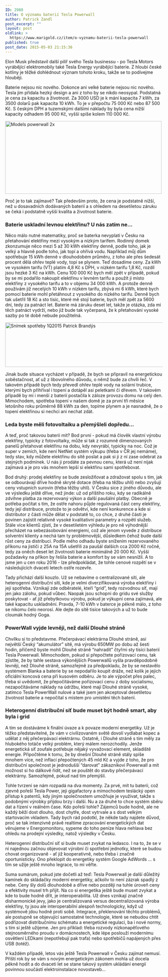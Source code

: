 ```yaml
---
ID: 2988
title: O významu baterií Tesla Powerwall
author: Patrick Zandl
post_excerpt: ""
layout: post
oldlink: >
  https://www.marigold.cz/item/o-vyznamu-baterii-tesla-powerwall
published: true
post_date: 2015-05-03 21:15:36
---
```

<p>Elon Musk představil další pilíř svého Tesla businessu - po Tesla Motors vyrábějící elektromobily také Tesla Energy vyrábějící baterie. Z hloubi české kotliny je těžké dohlédnout význam tohoto kroku, takže se to podívejme hlouběji. </p>

<!--more-->

<p>Baterie nejsou nic nového. Dokonce ani velké baterie nejsou nic nového. Tesla jim přidala hezký design a ani z toho by se nikdo neosypal. Podstatná je cena za kapacitu a životnost. Za 3000 USD je k mání kapacita 7 kWh, za 3500 dolarů pak kapacita 10 kWh. To je v přepočtu 75 000 Kč nebo 87 500 Kč. S českým DPH a tuzemskými dalšími náklady by byla cena nižší kapacity odhadem 95 000 Kč, vyšší spíše kolem 110 000 Kč.</p>
<p><img title="models-powerwall@2x.jpg" src="http://www.marigold.cz/wp-content/uploads/models-powerwall@2x.jpg" alt="Models powerwall 2x" width="500" height="232" border="0" /></p>
<p>Proč je to tak zajímavé? Tak především proto, že cena je podstatně nižší, než u dosavadních dodávaných baterií a s ohledem na desetiletou záruku se čeká i podstatně vyšší kvalita a životnost baterie.</p>
<h3>Baterie uskladní levnou elektřinu? U nás zatím ne… </h3>
<p>Něco málo nutné matematiky, proč se baterka nevyplatí v Česku na přetahování elektřiny mezi vysokým a nízkým tarifem. Rodinný domek zkonzumuje něco mezi 5 až 30 kWh elektřiny denně, podle toho, jak je velký a hlavně podle toho, jak topí a ohřívá vodu. Například můj dům spotřebuje 15 kWh denně v dlouhodobém průměru, z toho ale přes šedesát procent dělá ohřev teplé vody, topí se plynem. Teď dosadíme ceny. Za kWh ve vysokém tarifu (VT) platím 4,8 Kč s DPH, v nízkém tarifu 1,8 Kč, rozdíl jsou hezké 3 Kč na kWh. Cenu 100 000 Kč bych měl zpět v případě, pokud by se mi podařilo nakoupit elektřinu v levném tarifu a použít ji místo elektřiny z vysokého tarifu a to v objemu 34 000 kWh. A protože denně používám již necelých 10 kWh v nízkém tarifu, zbývá mi 6 kWh, které bych pomocí baterie mohl přetáhnout z vysokého do nízkého tarifu. Denně bych tak ušetřil 18 Kč a sto tisíc, které mě stojí baterie, bych měl zpět za 5600 dní, tedy za patnáct let. Baterie má záruku deset let, takže je otázka, zda mi těch patnáct vydrží, nebo již bude tak vyčerpaná, že k přetahování vysoké sazby po té době nebude použitelná.</p>
<p><img title="Snímek obrazovky 2015-05-03 v 14.30.27.png" src="http://www.marigold.cz/wp-content/uploads/Snímek-obrazovky-2015-05-03-v-14.30.271.png" alt="Snímek spotřeby 1Q2015 Patrick Brandýs" width="508" height="142" border="0" /></p>
<p>Jinak bude situace vycházet v případě, že bych se připravil na energetickou soběstačnost, ať už z libovolného důvodu, o němž bude za chvíli řeč. V takovém případě bych tedy převedl ohřev teplé vody na solární trubice, kterými bych přihříval i topení a dotápěl asi peletkami či dřevem. V takovém případě by mi i menší z baterií postačila k záloze provozu domu na celý den. Mimochodem, spotřeba topení v našem domě je za první tři měsíce letošního roku průměrně 88 kWh za den, topíme plynem a je nasnadně, že o topení elektřinou si nechci ani nechat zdát.</p>
<h3>Leda byste měli fotovoltaiku a přemýšleli dopředu...</h3>
<p>A teď, proč takovou baterii mít? Bod první - pokud má člověk vlastní výrobu elektřiny, typicky z fotovoltaiky, může si tak z rozumně dimenzovaných panelů přetahovat elektřinu na dobu, kdy nevyrábí, typicky na noc. Což je super v zemích, kde není NetNet systém výkupu (třeba v ČR jej nemáme), tedy stav, kdy můžete elektřinu do sítě poslat a pak si ji z ní zase odebrat za stejných podmínek. U nás ji prodáte za pevnou cenu, která už není nijak zajímavá a je pro vás mnohem lepší si elektřinu sami spotřebovat.</p>
<p>Bod druhý: prodej elektřiny se bude zesložiťovat a zdražovat spolu s tím, jak se odbourávají dříve hodně skryté dotace (třeba na těžbu uhlí) nebo zvyšují ceny vstupních surovin (třeba těžby uhlí). V Česku sice z jiného důvodu, ale ve výsledku ještě dříve, než jinde: už od příštího roku, kdy se radikálně zdvihne platba za rezervovaný výkon a další paušální platby. Obecně je potřeba počítat s tím, že ostře nahoru půjde regulovaná část ceny elektřiny, tedy její distribuce, protože to je odvětví, kde není konkurence a kde si distributor z části může dělat v podstatě to, co chce, z druhé části je povinen zajistit relativně vysoké kvalitativní parametry a rozpětí služeb. Stále více klientů zjistí, že v desetiletém výhledu je pro ně výhodnější přecházet na sebezásobování energiemi, což ale jenom vyvede z distribuce solventní klienty a nechá tam ty problémovější, důsledkem čehož bude další růst ceny za distribuci. Podle mého odhadu byste snížením rezervovaného příkonu na jističi z 25A na 15A ušetřili za paušál dalších cca 2000 Kč ročně, tedy za oněch deset let životnosti baterie minimálně 20 000 Kč. Vyšší požadavky na příkon by řešila baterie a komfort by se vám nesnížil. A to jsme jen u cen roku 2016 - lze předpokládat, že tohle cenové rozpětí se v následujících dvaceti letech ostře rozevře.</p>
<p>Tady přichází další kouzlo. Už se nebavíme o centralizované síti, ale heterogenní distribuční síti, kde je velmi diverzifikovaná výroba elektřiny i její spotřeba. Vznikají zde odběratelé, kteří “grid”, tedy rozvodnou síť, mají jen jako zálohu, pokud vůbec. Naopak jsou schopni do gridu své služby poskytovat - ať již přebytkovou výrobu, pokud je výkupní cena zajímavá, ale také kapacitu uskladnění. Pravda, 7-10 kWh v baterce je pěkně málo, z toho se nikomu čelo neorosí. Ale dejte do sítě tisíce takových a už to bude cloumák hodný Goga.</p>
<h3>PowerWall vyjde levněji, než další Dlouhé stráně</h3>
<p>Chvílku si to představme. Přečerpávací elektrárna Dlouhé stráně, asi největší Český “akumulátor” sítě, má výrobu 650MW po dobu až šesti hodin, přičemž byste mohli Dlouhé stráně “nahradit” čtyřmi sty tisíci baterií Tesla Powerwall. Mimochodem, pokud si přepočtete pořizovací cenu, tak zjistíte, že by tahle sestava výkonějších Powerwallů vyšla pravděpodobně levněji, než Dlouhé stráně, samozřejmě za předpokladu, že by se nestavělo systémem Blanka a baterie by se nepodařilo koupit dráže, než kolik je jejich oficiální koncová cena při kusovém odběru. Je to ale výpočet přes palec, třeba si uvědomit, že přepočítáváme pořizovací cenu z doby socialismu, nezapočítáváme náklady na údržbu, které mají Dlouhé stráně vysoké, zatímco Tesla PowerWall nulové a také jsem jen akceptoval desetiletou životnost baterie a nepočítal s místem pro umístění těch baterií.</p>
<h3>Heterogenní distribuční síť bude muset být hodně smart, aby byla i grid</h3>
<p>A tím se dostáváme k finální úvaze a k povaze moderní energetiky. Už je těžko představitelné, že vám v civilizovaném světě dovolí vydlabat kopec a udělat z něj přečerpávací elektrárnu. Ostatně, i Dlouhé stráně s tím měly za hlubokého totáče velký problém, který málem nerozchodily. Jenže energetická síť zoufale potřebuje nějaký vyvažovací element, skladiště energie. Připočtěme k tomu, že by dnešní Dlouhé stráně stály spíše mnohem více, než inflací přepočtených 45 mld Kč a vyjde z toho, že pro distribuční společnost je jednodušší “darovat” zákazníkovi Powerwall a mít možnost si ho dálkově řídit, než se pouštět do stavby přečerpávací elektrárny. Samozřejmě, pokud nad tím přemýšlí.</p>
<p>Tohle tvrzení se nám rozpadá na dva momenty. Za prvé, mít tu baterii, což zjevně pořeší Tesla Power, jeji gigafactory a mimochodem teslácký open přístup k patentů, kdy jiným společnostem umožňuje je využívat, takže s podobnými výrobky přijdou brzy i další. Nu a za druhé to chce systém sběru dat a řízení v reálném čase. Kdo pořeší tohle? Zájemců bude hodně, ale ne každý běží dost dlouho, dost chytře, dost vytrvale a s dost velkým startovacím vkladem. Tady bych rád podotkl, že někde tady najdete důvod, proč se tak intenzivně právě realtime zpracování energetických dat věnujeme v Energomonitoru, sypeme do toho peníze hlava nehlava bez ohledu na prodejní výsledky, natož výsledky v Česku.</p>
<p>Heterogenní distribuční síť si bude muset zvykat na ledasco. I na to, že se v ní najednou začnou objevovat výrobní či spotřební jednotky, které se budou chovat organizovaně - ať již kooperativně, nebo třeba i značně oportunisticky. Ono překlopit do energetiky systém Google AdWords … s tím se užije ještě mnoho legrace, to mi věřte.</p>
<p>Suma sumárum, pokud jste dočetli až teď: Tesla Powerwall je další důležitý kamínek do skládačky moderní energetiky, ačkoliv to není zázrak spadlý z nebe. Ceny šly dolů dlouhodobě a dříve nebo později na tuhle úroveň ceny a efektivity musel trh přijít. Na co si energetika ještě bude muset zvykat a kde to bude hodně dřít, je interoperabilita. Už dnes vznikají značně disharmonické jevy, jako je centralizovaná versus decentralizovaná výroba elektřiny, ty jsou ale interoperabilní alespoň technologicky, když už systémově jdou hodně proti sobě. Integrace, překlenování těchto problémů, ale postupně se objevující samostatné technologie, které se nebudou chtít podřizovat distribučnímu schématu a energetické regulaci, ba i nové normy, s tím si ještě užijeme. Jen pro příklad: třeba rozvody nízkonapěťového stejnosměrného proudu v domácnostech, kde lépe poslouží modernímu osvětlení LEDkami (nepotřebují pak trafa) nebo spotřebičů napájených přes USB (totéž).</p>
<p>V každém případě, letos vás ještě Tesla Powerwall v Česku zajímat nemusí. Příští rok by se vám s novým energetickým zákonem mohla už docela pěkně hodit a do dvaceti let se stane takový systém ukládání energií povinnou součástí elektroinstalace novostaveb…</p>